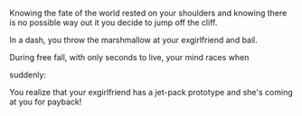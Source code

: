 Knowing the fate of the world rested on your shoulders and knowing
there is no possible way out it you decide to jump off the cliff.

In a dash, you throw the marshmallow at your exgirlfriend and bail.

During free fall, with only seconds to live, your mind races when


suddenly:

You realize that your exgirlfriend has a jet-pack prototype and
she's coming at you for payback!